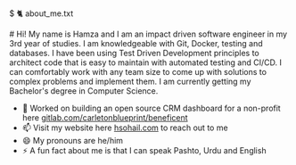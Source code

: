 $ 🐈 about_me.txt

\# Hi! My name is Hamza and I am an impact driven software engineer in my 3rd year of studies. I am knowledgeable with Git, Docker, testing and databases. I have been using Test Driven Development principles to architect code that is easy to maintain with automated testing and CI/CD. I can comfortably work with any team size to come up with solutions to complex problems and implement them. I am currently getting my Bachelor's degree in Computer Science.


- 🔭 Worked on building an open source CRM dashboard for a non-profit here [gitlab.com/carletonblueprint/beneficent](https://gitlab.com/cublueprint/beneficent)
- 📫 Visit my website here [hsohail.com](https://www.hsohail.com/) to reach out to me
- 😄 My pronouns are he/him
- ⚡ A fun fact about me is that I can speak Pashto, Urdu and English 
